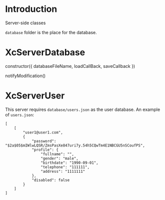 # Introduction

Server-side classes

`database` folder is the place for the database.

# XcServerDatabase

constructor({
                databaseFileName, loadCallBack, saveCallback
              })

notifyModification()

# XcServerUser

This server requires `database/users.json` as the user database. An example of `users.json`:

```
[
	[
		"user1@user1.com",
		{
			"password": "$2a$05$mIWlwLQSR/ZmsPasXe847uri7y.54h5CQwTm4E1NBCGU5nSCoufPS",
			"profile": {
				"fullname": "",
				"gender": "male",
				"birthdate": "1990-09-01",
				"telephone": "111111",
				"address": "1111111"
			},
			"disabled": false
		}
	]
]
```

